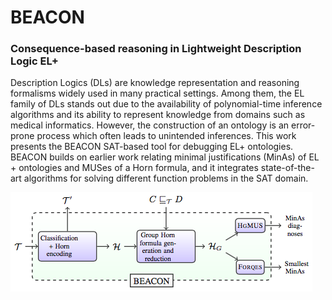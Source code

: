 # BEACON 

### Consequence-based reasoning in Lightweight Description Logic EL+

Description Logics (DLs) are knowledge representation and reasoning
formalisms widely used in many practical settings. Among them, the EL family
of DLs stands out due to the availability of polynomial-time inference algorithms
and its ability to represent knowledge from domains such as medical informatics.
However, the construction of an ontology is an error-prone process which often
leads to unintended inferences. This work presents the BEACON SAT-based tool
for debugging EL+ ontologies. BEACON builds on earlier work relating minimal
justifications (MinAs) of EL + ontologies and MUSes of a Horn formula, and it
integrates state-of-the-art algorithms for solving different function problems in
the SAT domain.


![design-diagram](docs/beacon-diagram.png)
